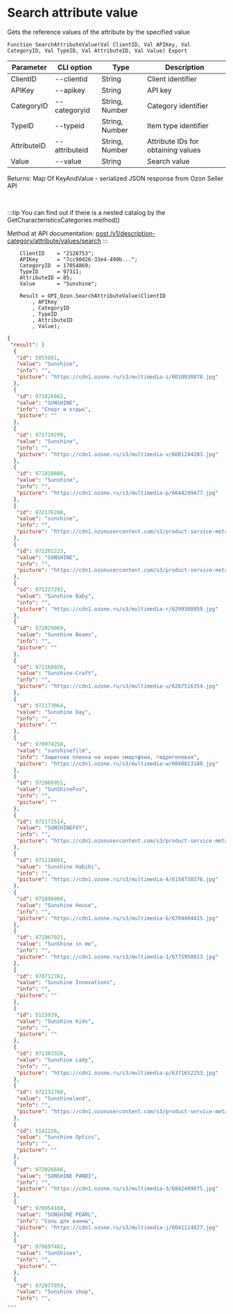 ﻿---
sidebar_position: 4
---

# Search attribute value
 Gets the reference values of the attribute by the specified value



`Function SearchAttributeValue(Val ClientID, Val APIKey, Val CategoryID, Val TypeID, Val AttributeID, Val Value) Export`

  | Parameter | CLI option | Type | Description |
  |-|-|-|-|
  | ClientID | --clientid | String | Client identifier |
  | APIKey | --apikey | String | API key |
  | CategoryID | --categoryid | String, Number | Category identifier |
  | TypeID | --typeid | String, Number | Item type identifier |
  | AttributeID | --attributeid | String, Number | Attribute IDs for obtaining values |
  | Value | --value | String | Search value |

  
  Returns:  Map Of KeyAndValue - serialized JSON response from Ozon Seller API

<br/>

:::tip
You can find out if there is a nested catalog by the GetCharacteristicsCategories method()

 Method at API documentation: [post /v1/description-category/attribute/values/search](https://docs.ozon.ru/api/seller/#operation/DescriptionCategoryAPI_SearchAttributeValues)
:::
<br/>


```bsl title="Code example"
    ClientID    = "2128753";
    APIKey      = "7cc90d26-33e4-499b...";
    CategoryID  = 17054869;
    TypeID      = 97311;
    AttributeID = 85;
    Value       = "Sunshine";

    Result = OPI_Ozon.SearchAttributeValue(ClientID
        , APIKey
        , CategoryID
        , TypeID
        , AttributeID
        , Value);
```
 



```json title="Result"
{
 "result": [
  {
   "id": 5055881,
   "value": "Sunshine",
   "info": "",
   "picture": "https://cdn1.ozone.ru/s3/multimedia-i/6010930878.jpg"
  },
  {
   "id": 971026862,
   "value": "SUNSHINE",
   "info": "Спорт и отдых",
   "picture": ""
  },
  {
   "id": 971719299,
   "value": "Sunshine",
   "info": "",
   "picture": "https://cdn1.ozone.ru/s3/multimedia-v/6601244203.jpg"
  },
  {
   "id": 971818888,
   "value": "Sunshine",
   "info": "",
   "picture": "https://cdn1.ozone.ru/s3/multimedia-p/6644299477.jpg"
  },
  {
   "id": 972176200,
   "value": "sunshine",
   "info": "",
   "picture": "https://cdn1.ozonusercontent.com/s3/product-service-meta-media/e6dcf5aa-eb30-442d-afa0-5812652d2816.png"
  },
  {
   "id": 972202223,
   "value": "SUNSHINE",
   "info": "",
   "picture": "https://cdn1.ozonusercontent.com/s3/product-service-meta-media/68384d8e-4b49-4f99-a045-3403c1f10f0f.jpg"
  },
  {
   "id": 971227292,
   "value": "Sunshine Baby",
   "info": "",
   "picture": "https://cdn1.ozone.ru/s3/multimedia-r/6299308959.jpg"
  },
  {
   "id": 972029069,
   "value": "Sunshine Beams",
   "info": "",
   "picture": ""
  },
  {
   "id": 971168926,
   "value": "Sunshine-Craft",
   "info": "",
   "picture": "https://cdn1.ozone.ru/s3/multimedia-u/6267516354.jpg"
  },
  {
   "id": 972173064,
   "value": "Sunshine Day",
   "info": "",
   "picture": ""
  },
  {
   "id": 970974258,
   "value": "sunshinefilm",
   "info": "Защитная пленка на экран смартфона, гидрогелевая",
   "picture": "https://cdn1.ozone.ru/s3/multimedia-w/6048813188.jpg"
  },
  {
   "id": 972066951,
   "value": "SunShineFox",
   "info": "",
   "picture": ""
  },
  {
   "id": 972172514,
   "value": "SUNSHINEFXY",
   "info": "",
   "picture": "https://cdn1.ozonusercontent.com/s3/product-service-meta-media/d48c1614-b9c4-4785-b9ef-3142f5cfb12c.png"
  },
  {
   "id": 971110891,
   "value": "Sunshine Habibi",
   "info": "",
   "picture": "https://cdn1.ozone.ru/s3/multimedia-4/6158730376.jpg"
  },
  {
   "id": 971896068,
   "value": "Sunshine House",
   "info": "",
   "picture": "https://cdn1.ozone.ru/s3/multimedia-b/6704404415.jpg"
  },
  {
   "id": 971967921,
   "value": "SunShine in me",
   "info": "",
   "picture": "https://cdn1.ozone.ru/s3/multimedia-1/6775950013.jpg"
  },
  {
   "id": 970712762,
   "value": "Sunshine Innovations",
   "info": "",
   "picture": ""
  },
  {
   "id": 5115939,
   "value": "Sunshine Kids",
   "info": "",
   "picture": ""
  },
  {
   "id": 971303326,
   "value": "Sunshine Lady",
   "info": "",
   "picture": "https://cdn1.ozone.ru/s3/multimedia-p/6371652253.jpg"
  },
  {
   "id": 972131760,
   "value": "Sunshineland",
   "info": "",
   "picture": "https://cdn1.ozonusercontent.com/s3/product-service-meta-media/63bfd44b-6338-4fa6-8843-39b1c7827099.jpg"
  },
  {
   "id": 5142226,
   "value": "Sunshine Optics",
   "info": "",
   "picture": ""
  },
  {
   "id": 972026686,
   "value": "SUNSHINE PANDI",
   "info": "",
   "picture": "https://cdn1.ozone.ru/s3/multimedia-3/6842409075.jpg"
  },
  {
   "id": 970954160,
   "value": "SUNSHINE PEARL",
   "info": "Соль для ванны",
   "picture": "https://cdn1.ozone.ru/s3/multimedia-j/6041114827.jpg"
  },
  {
   "id": 970697481,
   "value": "SunShines",
   "info": "",
   "picture": ""
  },
  {
   "id": 972077059,
   "value": "Sunshine shop",
   "info": "",
...
```
